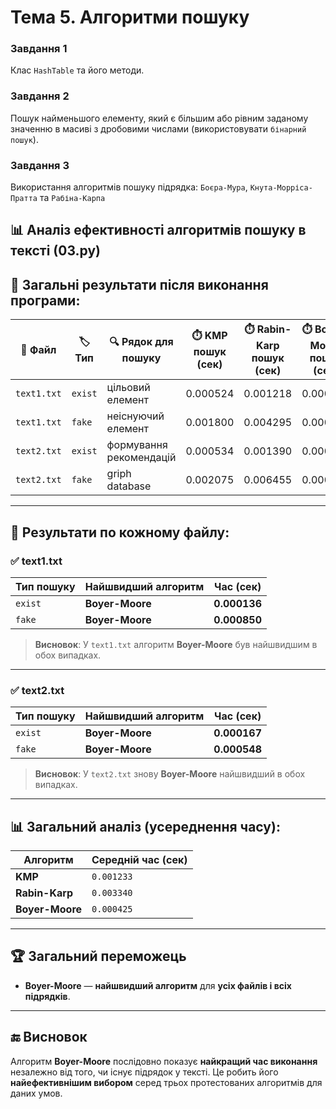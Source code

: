 # Тема 5. Алгоритми пошуку

### Завдання 1
Клас `HashTable` та його методи.

### Завдання 2
Пошук найменьшого елементу, який є більшим або рівним заданому значенню в масиві з дробовими числами (використовувати `бінарний пошук`).

### Завдання 3
Використання алгоритмів пошуку підрядка: `Боєра-Мура`, `Кнута-Морріса-Пратта` та `Рабіна-Карпа`

## 📊 Аналіз ефективності алгоритмів пошуку в тексті (03.py)

## 🧾 Загальні результати після виконання програми:


| 📄 **Файл**  | 🏷️ **Тип** | 🔍 **Рядок для пошуку**  | ⏱️ **KMP пошук (сек)** | ⏱️ **Rabin-Karp пошук (сек)** | ⏱️ **Boyer-Moore пошук (сек)** |
| ----------- | --------- | ----------------------- | --------------------- | ---------------------------- | ----------------------------- |
| `text1.txt` | `exist`   | цільовий елемент        | 0.000524              | 0.001218                     | 0.000136                      |
| `text1.txt` | `fake`    | неіснуючий елемент      | 0.001800              | 0.004295                     | 0.000850                      |
| `text2.txt` | `exist`   | формування рекомендацій | 0.000534              | 0.001390                     | 0.000167                      |
| `text2.txt` | `fake`    | griph database          | 0.002075              | 0.006455                     | 0.000548                      |

---


## 🧾 Результати по кожному файлу:

### ✅ text1.txt

| Тип пошуку | Найшвидший алгоритм | Час (сек)    |
| ---------- | ------------------- | ------------ |
| `exist`    | **Boyer-Moore**     | **0.000136** |
| `fake`     | **Boyer-Moore**     | **0.000850** |

> **Висновок**: У `text1.txt` алгоритм **Boyer-Moore** був найшвидшим в обох випадках.

---

### ✅ text2.txt

| Тип пошуку | Найшвидший алгоритм | Час (сек)    |
| ---------- | ------------------- | ------------ |
| `exist`    | **Boyer-Moore**     | **0.000167** |
| `fake`     | **Boyer-Moore**     | **0.000548** |

> **Висновок**: У `text2.txt` знову **Boyer-Moore** найшвидший в обох випадках.

---

## 📊 Загальний аналіз (усереднення часу):

| Алгоритм        | Середній час (сек) |
| --------------- | ------------------ |
| **KMP**         | `0.001233`         |
| **Rabin-Karp**  | `0.003340`         |
| **Boyer-Moore** | `0.000425`         |

---

## 🏆 Загальний переможець

- **Boyer-Moore** — **найшвидший алгоритм** для **усіх файлів і всіх підрядків**.

---

## 🔚 Висновок

Алгоритм **Boyer-Moore** послідовно показує **найкращий час виконання** незалежно від того, чи існує підрядок у тексті.
Це робить його **найефективнішим вибором** серед трьох протестованих алгоритмів для даних умов.
